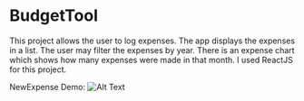# BudgetTool

This project allows the user to log expenses. The app displays the expenses in a list. The user may filter the expenses by year. There is an expense chart which shows how many expenses were made in that month. I used ReactJS for this project.

NewExpense Demo:
![Alt Text](https://imgur.com/bEJI3py)
